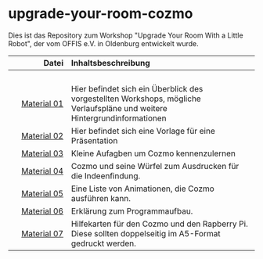 # upgrade-your-room-cozmo
Dies ist das Repository zum Workshop "Upgrade Your Room With a Little Robot", der vom OFFIS e.V. in Oldenburg entwickelt wurde.



| Datei | Inhaltsbeschreibung |
| ------------: | :-------------- |
|<img width=250/> | <img width=500/> |
| [Material 01](/Material_01_Workshopbeschreibung_v2.0.pdf) |Hier befindet sich ein Überblick des vorgestellten Workshops, mögliche Verlaufspläne und weitere Hintergrundinformationen |
| [Material 02](/Material_02_Vorlage_Präsentation.pptx) |Hier befindet sich eine Vorlage für eine Präsentation |
| [Material 03](/Material_03_Cozmo_Aufgabenstellung.pdf) | Kleine Aufagben um Cozmo kennenzulernen |
| [Material 04](/Material_04_CozmoAusdrucke.pdf) |Cozmo und seine Würfel zum Ausdrucken für die Indeenfindung.|
| [Material 05](/Material_05_Cozmos_Animationen.pdf) |Eine Liste von Animationen, die Cozmo ausführen kann. |
| [Material 06](/Material_06_Programmaufbau.pdf) |Erklärung zum Programmaufbau. |
| [Material 07](/Material_07_Hilfekarten_v2.pdf) |Hilfekarten für den Cozmo und den Rapberry Pi. Diese sollten doppelseitig im A5-Format gedruckt werden. |


